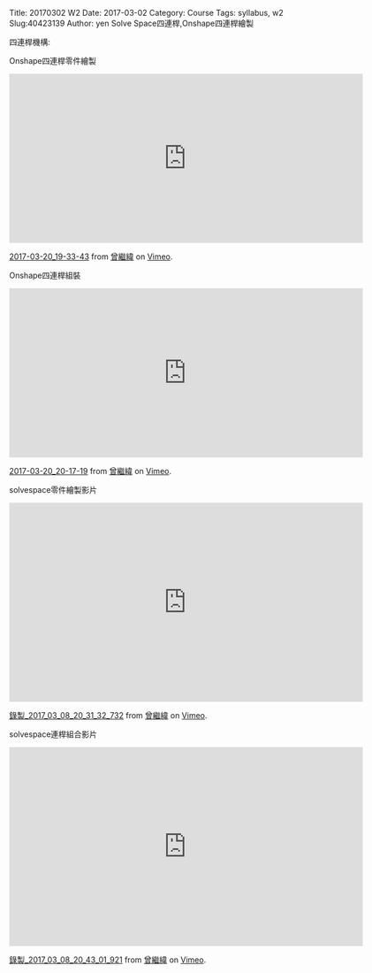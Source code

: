 Title: 20170302 W2
Date: 2017-03-02
Category: Course
Tags: syllabus, w2
Slug:40423139
Author: yen
Solve Space四連桿,Onshape四連桿繪製

<!-- PELICAN_END_SUMMARY -->



四連桿機構:

Onshape四連桿零件繪製

<iframe src="https://player.vimeo.com/video/209201623" width="640" height="306" frameborder="0" webkitallowfullscreen mozallowfullscreen allowfullscreen></iframe>
<p><a href="https://vimeo.com/209201623">2017-03-20_19-33-43</a> from <a href="https://vimeo.com/user57418042">曾繼緯</a> on <a href="https://vimeo.com">Vimeo</a>.</p>


Onshape四連桿組裝

<iframe src="https://player.vimeo.com/video/209201739" width="640" height="306" frameborder="0" webkitallowfullscreen mozallowfullscreen allowfullscreen></iframe>
<p><a href="https://vimeo.com/209201739">2017-03-20_20-17-19</a> from <a href="https://vimeo.com/user57418042">曾繼緯</a> on <a href="https://vimeo.com">Vimeo</a>.</p>

solvespace零件繪製影片

<iframe src="https://player.vimeo.com/video/207450485" width="640" height="360" frameborder="0" webkitallowfullscreen mozallowfullscreen allowfullscreen></iframe> <p><a href="https://vimeo.com/207450485">錄製_2017_03_08_20_31_32_732</a> from <a href="https://vimeo.com/user57418042">曾繼緯</a> on <a href="https://vimeo.com">Vimeo</a>.</p>


solvespace連桿組合影片

<iframe src="https://player.vimeo.com/video/207450999" width="640" height="360" frameborder="0" webkitallowfullscreen mozallowfullscreen allowfullscreen></iframe> <p><a href="https://vimeo.com/207450999">錄製_2017_03_08_20_43_01_921</a> from <a href="https://vimeo.com/user57418042">曾繼緯</a> on <a href="https://vimeo.com">Vimeo</a>.</p>




